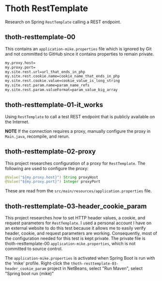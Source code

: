 # Thoth RestTemplate

Research on Spring `RestTemplate` calling a REST endpoint.

## thoth-resttemplate-00

This contains an `application-mike.properties` file which
is ignored by Git and not committed to GitHub since it
contains properties to remain private.

```txt
my.proxy.host=
my.proxy.port=
my.site.rest.url=url_that_ends_in_php
my.site.rest.cookie.name=cookie_name_that_ends_in_php
my.site.rest.cookie.value=cookie_value_is_long_string
my.site.rest.param.name=param_name_refs
my.site.rest.param.valueFormat=param_value_big_array
```

## thoth-resttemplate-01-it_works

Using `RestTemplate` to call a test REST endpoint that is publicly available
on the Internet. 

**NOTE** If the connection requires a proxy, manually configure the proxy
in `Main.java`, recompile, and rerun.

## thoth-resttemplate-02-proxy

This project researches configuration of a proxy for `RestTemplate`. The
following are used to configure the proxy:

```java
@Value("${my.proxy.host}") String proxyHost
@Value("${my.proxy.port}") Integer proxyPort
```

These are read from the `src/main/resources/application.properties` file.


## thoth-resttemplate-03-header_cookie_param

This project researches how to set HTTP header values, a cookie, and 
request parameters for `RestTemplate`. I used a personal account I have on an
external website to do this test because it allows me to easily verify
header, cookie, and request parameters are working. Consequently, most of
the configuration needed for this test is kept private.  The private
file is thoth-resttemplate-00 `application-mike.properties`, which is not 
committed to source control.

The `application-mike.properties` is activated when Spring Boot is run with 
the 'mike' profile. Right-click the `thoth-resttemplate-03-header_cookie_param`
project in NetBeans, select "Run Maven", select "Spring boot run (mike)"


